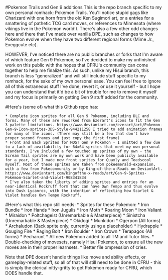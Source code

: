 #Pokemon Trails and Gen 9 additions
This is the repo branch specific to my own personal romhack: Pokemon Trails. You'll notice stupid gags like Charizard with one horn from the old Ken Sugimori art, or a entries for a smattering of pathetic TCG card moves, or references to Minnesota (where vikings live in the Pokemon world!). There's also a few other odd changes here and there that I've made over vanilla DPE, such as changes to how Pokemon evolve when they have two different regional forms (Mime Jr., Exeggcute etc).

HOWEVER, I've noticed there are no public branches or forks that I'm aware of which feature Gen 9 Pokemon, so I've decided to make my unfinished work on this public with the hopes that CFRU's community can come together to help me finalize this. As such, unlike my Hisui branch, this branch is less "generalized" and will still include stuff specific to my romhack, for the sake of my own personal ease. You can feel free to ignore all of this extraneous stuff I've done, revert it, or use it yourself - but I hope you can understand that it'd be a bit of trouble for me to remove it myself and my focus is primarily on getting Gen 9 stuff added for the community.

#Here's (some of) what this Github repo has:

	* Complete icon sprites for all Gen 9 Pokemon, including DLC and forms. Many of these are reworked from Ezerart's icons to fit the Gen 3 palette limitations. https://www.deviantart.com/ezerart/art/Pokemon-Gen-9-Icon-sprites-3DS-Style-944211258 I tried to add animation frames for many of the icons. (There may still be a few that don't have proper second frames and just copy the first frame)
	* Front and Back Sprites for MOST Gen 9 Pokemon - I omitted a few due to a lack of availability for 64x64 sprites that meet my own personal standards. I've included a few touched up sprites of my own - the Scream Tail sprites are my own work and have been publicly available for a year, but I made new front sprites for Quaxly and Toedscool myself. Most of these sprites are taken from pokeemerald-expansion, with a few from Pokecommunity or by King-of-the-x-Roads on DeviantArt. https://www.deviantart.com/kingofthe-x-roads/art/Gen-9-Sprites-Pokemon-Scarlet-and-Violet-908341834
	* I've also taken the liberty of adding sprites and entries for an near-identical Rockruff form that can have Own Tempo and thus evolve into Dusk Lycanroc, with the intention of reflecting how Scarlet & Violet handles Own Tempo Rockruff.

#Here's what this repo still needs:
	* Sprites for these Pokemon:
		* Iron Bundle
		* Iron Hands
		* Iron Jugulis
		* Iron Moth
		* Roaring Moon
		* Iron Valiant
		* Miraidon
		* Poltchageist (Unremarkable & Masterpiece)
		* Sinistcha (Unremarkable & Masterpiece)
		* Okidogi
		* Munkidori
		* Ogerpon (All forms)
		* Archaludon (Back sprite only, currently using a placeholder)
		* Hydrapple
		* Gouging Fire
		* Raging Bolt
		* Iron Boulder
		* Iron Crown
		* Terapagos (All forms)
		* Pecharunt
	* All new Pokemon added to all TM and Tutor files.
	* Double-checking of movesets, namely Hisui Pokemon, to ensure all the new moves are in their proper learnsets.
	* Better file ompression of cries.
	
	
Note that DPE doesn't handle things like move and ability effects, or gameplay-related stuff, so all of that will still need to be done in CFRU - this is simply the clerical nitty-gritty to get Pokemon ready for CFRU, which DOES handle that.
